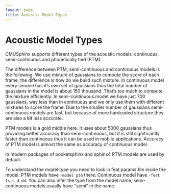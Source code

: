 ```yaml
---
layout: page 
title: Acoustic Model Types
---
```

# Acoustic Model Types

CMUSphinx supports different types of the acoustic models: continuous, 
semi-continuous and phonetically tied (PTM). 

The difference between PTM, semi-continuous and continuous models is the 
following. We use mixture of gaussians to compute the score of each frame, the 
difference is how do we build such mixture. In continuous model every senone 
has it’s own set of gaussians thus the total number of gaussians in the model 
is about 150 thousand. That’s too much to compute the mixture efficiently. In 
semi-continuous model we have just 700 gaussians, way less than in continuous 
and we only use them with different mixtures to score the frame. Due to the 
smaller number of gaussians semi-continuous models are fast, but because of 
more hardcoded structure they are also a bit less accurate. 

PTM models is a gold middle here. It uses about 5000 gaussians thus providing 
better accuracy than semi-continuous, but it is still significantly faster than 
continuous thus it can be used in mobile applications. Accuracy of PTM model is 
almost the same as accuracy of continuous model.

In modern packages of pocketsphinx and sphinx4 PTM models are used by default.

To understand the model type you need to look in feat.params file inside the 
model. PTM models have `-model ptm` there. Continuous model have `-feat 
1s_c_d_dd`. You can also infer the type from the model name, semi-continuous 
models usually have "semi" in the name.

